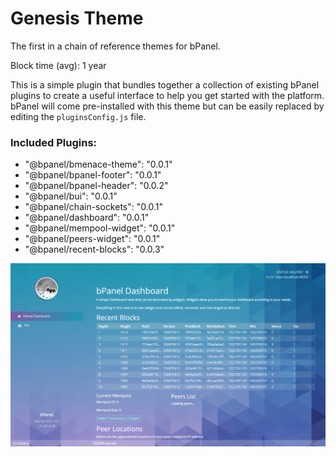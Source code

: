 # Genesis Theme
The first in a chain of reference themes for bPanel.

Block time (avg): 1 year

This is a simple plugin that bundles together a collection of existing
bPanel plugins to create a useful interface to help you get started
with the platform. bPanel will come pre-installed with this theme but
can be easily replaced by editing the `pluginsConfig.js` file.

### Included Plugins:
- "@bpanel/bmenace-theme": "0.0.1"
- "@bpanel/bpanel-footer": "0.0.1"
- "@bpanel/bpanel-header": "0.0.2"
- "@bpanel/bui": "0.0.1"
- "@bpanel/chain-sockets": "0.0.1"
- "@bpanel/dashboard": "0.0.1"
- "@bpanel/mempool-widget": "0.0.1"
- "@bpanel/peers-widget": "0.0.1"
- "@bpanel/recent-blocks": "0.0.3"

![screenshot](./lib/screenshot.png "Genesis Theme")